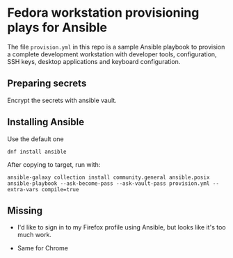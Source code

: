 # Fedora workstation provisioning plays for Ansible

The file `provision.yml` in this repo is a sample Ansible playbook to provision
a complete development workstation with developer tools, configuration, SSH
keys, desktop applications and keyboard configuration.

## Preparing secrets

Encrypt the secrets with ansible vault.

## Installing Ansible

Use the default one
```
dnf install ansible
```

After copying to target, run with:

```
ansible-galaxy collection install community.general ansible.posix
ansible-playbook --ask-become-pass --ask-vault-pass provision.yml --extra-vars compile=true
```

## Missing

- I'd like to sign in to my Firefox profile using Ansible, but looks like it's
  too much work.

- Same for Chrome
